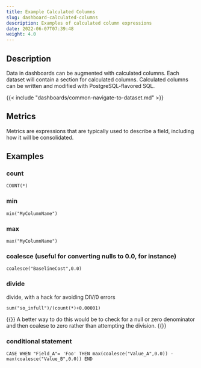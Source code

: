 ```yaml
---
title: Example Calculated Columns
slug: dashboard-calculated-columns
description: Examples of calculated column expressions
date: 2022-06-07T07:39:48
weight: 4.0
---
```


## Description

Data in dashboards can be augmented with calculated columns.  Each dataset will contain a section for calculated columns.  Calculated columns can be written and modified with PostgreSQL-flavored SQL.

{{< include "dashboards/common-navigate-to-dataset.md" >}}

## Metrics
Metrics are expressions that are typically used to describe a field, including how it will be consolidated.

## Examples
### count
```
COUNT(*)
```

### min
```
min("MyColumnName")
```

### max
```
max("MyColumnName")
```

### coalesce (useful for converting nulls to 0.0, for instance)
```
coalesce("BaselineCost",0.0)
```

### divide
divide, with a hack for avoiding DIV/0 errors
```
sum("so_infull")/(count(*)+0.00001)
```
{{<note>}}
A better way to do this would be to check for a null or zero denominator and then coalese to zero rather than attempting the division.
{{</note>}}


### conditional statement
```
CASE WHEN "Field_A"= 'Foo' THEN max(coalesce("Value_A",0.0)) - max(coalesce("Value_B",0.0)) END
```

